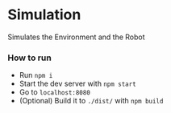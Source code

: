 # Simulation

Simulates the Environment and the Robot

### How to run

- Run `npm i`
- Start the dev server with `npm start`
- Go to `localhost:8080`
- (Optional) Build it to `./dist/` with `npm build`
